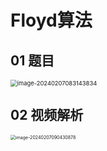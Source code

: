 # Floyd算法



## 01 题目

<img src="https://cvp.oss-cn-shanghai.aliyuncs.com/picgo/202402070831887.png" alt="image-20240207083143834" style="zoom: 67%;" />



## 02 视频解析

<img src="https://cvp.oss-cn-shanghai.aliyuncs.com/picgo/202402070904004.png" alt="image-20240207090430878" style="zoom:50%;" />

